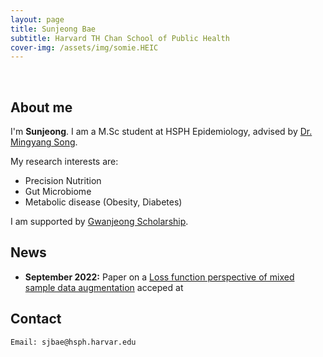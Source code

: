 ```yaml
---
layout: page
title: Sunjeong Bae
subtitle: Harvard TH Chan School of Public Health
cover-img: /assets/img/somie.HEIC
---
```


<br/>

## About me


I'm **Sunjeong**. I am a M.Sc student at HSPH Epidemiology, advised by [Dr. Mingyang Song](https://www.hsph.harvard.edu/song-lab/people/mingyang-song-mbbs-scd/). 

My research interests are:
* Precision Nutrition
* Gut Microbiome
* Metabolic disease (Obesity, Diabetes)

I am supported by [Gwanjeong Scholarship](http://ikef.or.kr/).


## News
* **September 2022:** Paper on a [Loss function perspective of mixed sample data augmentation](https://arxiv.org/abs/2208.09913) acceped at 


## Contact

```
Email: sjbae@hsph.harvar.edu
```
